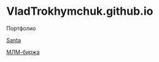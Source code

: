 # VladTrokhymchuk.github.io
Портфолио

[Santa](https://vladtrokhymchuk.github.io/vlad-frontender-santa/src/index.html)

[МЛМ-биржа](https://vladtrokhymchuk.github.io/lesson_12/)


